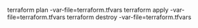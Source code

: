 terraform plan -var-file=terraform.tfvars
terraform apply -var-file=terraform.tfvars
terraform destroy -var-file=terraform.tfvars

